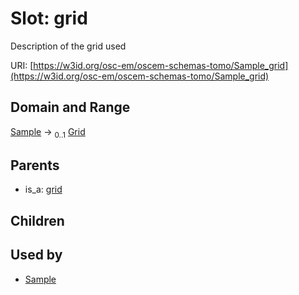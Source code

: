 
# Slot: grid

Description of the grid used

URI: [https://w3id.org/osc-em/oscem-schemas-tomo/Sample_grid](https://w3id.org/osc-em/oscem-schemas-tomo/Sample_grid)


## Domain and Range

[Sample](Sample.md) &#8594;  <sub>0..1</sub> [Grid](Grid.md)

## Parents

 *  is_a: [grid](grid.md)

## Children


## Used by

 * [Sample](Sample.md)
